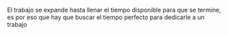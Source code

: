 El trabajo se expande hasta llenar el tiempo disponible para que se termine, es por eso que hay que buscar el tiempo perfecto para dedicarle a un trabajo